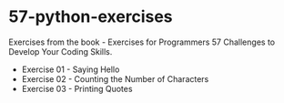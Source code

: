# 57-python-exercises

Exercises from the book - Exercises for Programmers 57 Challenges to Develop Your Coding Skills.

- Exercise 01 - Saying Hello
- Exercise 02 - Counting the Number of Characters
- Exercise 03 - Printing Quotes

